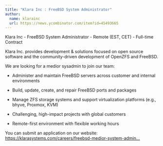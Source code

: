```yaml
---
title: "Klara Inc : FreeBSD System Administrator"
author:
  name: klarainc
  url: https://news.ycombinator.com/item?id=45493665
---
```

Klara Inc - FreeBSD System Administrator - Remote (EST, CET) - Full-time Contract

Klara Inc. provides development &amp; solutions focused on open source software and the community-driven development of OpenZFS and FreeBSD.

We are looking for a medior sysadmin to join our team:

* Administer and maintain FreeBSD servers across customer and internal environments

* Build, update, create, and repair FreeBSD ports and packages

* Manage ZFS storage systems and support virtualization platforms (e.g., bhyve, Proxmox, KVM)

* Challenging, high-impact projects with global customers

* Remote-first environment with flexible working hours

You can submit an application on our website: <a href="https:&#x2F;&#x2F;klarasystems.com&#x2F;careers&#x2F;freebsd-medior-system-administrator&#x2F;" rel="nofollow">https:&#x2F;&#x2F;klarasystems.com&#x2F;careers&#x2F;freebsd-medior-system-admin...</a>
<JobApplication />
